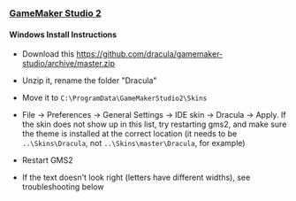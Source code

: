 ### [GameMaker Studio 2](https://www.yoyogames.com/gamemaker)

#### Windows Install Instructions

* Download this https://github.com/dracula/gamemaker-studio/archive/master.zip

* Unzip it, rename the folder "Dracula"

* Move it to `C:\ProgramData\GameMakerStudio2\Skins`

* File -> Preferences -> General Settings -> IDE skin -> Dracula -> Apply. If the skin does not show up in this list, try restarting gms2, and make sure the theme is installed at the correct location (it needs to be `..\Skins\Dracula`, not `..\Skins\master\Dracula`, for example)

* Restart GMS2

* If the text doesn't look right (letters have different widths), see troubleshooting below